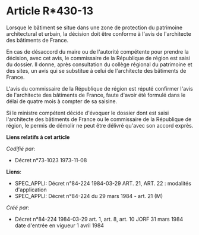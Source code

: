 # Article R*430-13

Lorsque le bâtiment se situe dans une zone de protection du patrimoine architectural et urbain, la décision doit être
conforme à l'avis de l'architecte des bâtiments de France.

En cas de désaccord du maire ou de l'autorité compétente pour prendre la décision, avec cet avis, le commissaire de la
République de région est saisi du dossier. Il donne, après consultation du collège régional du patrimoine et des sites, un
avis qui se substitue à celui de l'architecte des bâtiments de France.

L'avis du commissaire de la République de région est réputé confirmer l'avis de l'architecte des bâtiments de France, faute
d'avoir été formulé dans le délai de quatre mois à compter de sa saisine.

Si le ministre compétent décide d'évoquer le dossier dont est saisi l'architecte des bâtiments de France ou le commissaire de
la République de région, le permis de démolir ne peut être délivré qu'avec son accord exprès.

**Liens relatifs à cet article**

_Codifié par_:

  - Décret n°73-1023 1973-11-08

**Liens**:

  - SPEC_APPLI: Décret n°84-224 1984-03-29 ART. 21, ART. 22 : modalités d'application
  - SPEC_APPLI: Décret n°84-224 du 29 mars 1984 - art. 21 (M)

_Créé par_:

  - Décret n°84-224 1984-03-29 art. 1, art. 8, art. 10 JORF 31 mars 1984 date d'entrée en vigueur 1 avril 1984
